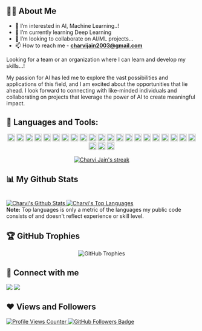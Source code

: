 ## 🙋‍♀️ About Me

- 👀 I’m interested in AI, Machine Learning..!
- 🌱 I’m currently learning Deep Learning
- 🤝 I’m looking to collaborate on AI/ML projects...
- 📫 How to reach me - **charvijain2003@gmail.com**
 

Looking for a team or an organization where I can learn and develop my skills...! 

My passion for AI has led me to explore the vast possibilities and applications of this field, and I am excited about the opportunities that lie ahead. I look forward to connecting with like-minded individuals and collaborating on projects that leverage the power of AI to create meaningful impact.
 


## 🚀 Languages and Tools:

<p align="center">
  <img src="https://img.shields.io/badge/Python-3776AB?style=plastic&logo=python&logoColor=white" height=20>
  <img src="https://img.shields.io/badge/C-00599C?style=plastic&logo=c&logoColor=white" height=20>
  <img src="https://img.shields.io/badge/C%2B%2B-00599C?style=plastic&logo=C%2B%2B&logoColor=white" height=20>
  <img src="https://img.shields.io/badge/Pandas-2C2D72?style=plastic&logo=pandas&logoColor=white" height=20>
  <img src="https://img.shields.io/badge/Jupyter-white?style=plastic&logo=Jupyter&logoColor=orange" height=20>
  <img src="https://img.shields.io/badge/Numpy-%23013243?style=plastic&logo=Numpy&logoColor=white" height=20>
  <img src="https://img.shields.io/badge/HTML5-E95420?style=plastic&logo=html5&logoColor=white" height=20>
  <img src="https://img.shields.io/badge/CSS3-3776AB?style=plastic&logo=css3&logoColor=white" height=20>
<!--   <img src="https://img.shields.io/badge/Javascript-F7DF1E?style=plastic&logo=JavaScript&logoColor=black" height=20> -->
  <img src="https://img.shields.io/badge/CANVA-%2300C4CC?style=plastic&logo=Canva&logoColor=black" height=20>
  <img src="https://img.shields.io/badge/MySQL-000000?style=plastic&logo=mysql&logoColor=white" height=20>
  <img src="https://img.shields.io/badge/Github-%23121011?style=plastic&logo=github&logoColor=white" height=20>
  <img src="https://img.shields.io/badge/Git-%23121011?style=plastic&logo=Git&logoColor=#F05032" height=20>
  <img src="https://img.shields.io/badge/Visual_Studio_Code-0078D4?style=plastic&logo=visual%20studio%20code&logoColor=white" height=20>
<!--   <img src="https://img.shields.io/badge/PowerBI-F2C811?style=plastic&logo=Power%20BI&logoColor=black" height=20> -->
<!--   <img src="https://img.shields.io/badge/Tableau-white?style=plastic&logo=Tableau&logoColor=blue" height=20> -->
  <img src="https://img.shields.io/badge/Anaconda-green?style=plastic&logo=Anaconda&logoColor=white" height=20>
  <img src="https://img.shields.io/badge/OpenCV-27338e?style=plastic&logo=OpenCV&logoColor=white" height=20>
  <img src="https://img.shields.io/badge/SQLite-07405E?style=plastic&logo=sqlite&logoColor=white" height=20>
  <img src="https://img.shields.io/badge/Colab-F9AB00?style=plastic&logo=googlecolab&color=525252" height=20>
  <img src="https://img.shields.io/badge/ScikitLearn-F7931E?style=plastic&logo=scikit-learn&color=525252" height=20>
  <img src="https://img.shields.io/badge/TensorFlow-FF6F00?style=plastic&logo=TensorFlow&color=000000" height=20>
  <img src="https://img.shields.io/badge/Keras-D00000?style=plastic&logo=Keras&color=111111" height=20>
<!--   <img src="https://img.shields.io/badge/R-276DC3?style=plastic&logo=R&logoColor=#276DC3" height=20> -->
<!--   <img src="https://img.shields.io/badge/Flask-000000?style=plastic&logo=Flask&logoColor=#276DC3" height=20> -->
<!--   <img src="https://img.shields.io/badge/Node.js-339933?style=plastic&logo=node.js&logoColor=white" height=20> -->
<!--   <img src="https://img.shields.io/badge/React-61DAFB?style=plastic&logo=react&logoColor=white" height=20> -->
  <img src="https://img.shields.io/badge/MongoDB-47A248?style=plastic&logo=mongodb&logoColor=white" height=20>
  <img src="https://img.shields.io/badge/PHP-777BB4?style=plastic&logo=php&logoColor=white" height=20>
  <img src="https://img.shields.io/badge/PyCharm-000000?style=plastic&logo=pycharm&logoColor=white" height=20>
  <img src="https://img.shields.io/badge/PyTorch-EE4C2C?style=plastic&logo=pytorch&logoColor=white" height=20>
</p>

<p align="center">
  <a href="https://github.com/charvijain12/github-readme-streak-stats">
    <img title="🔥 Get streak stats for your profile at git.io/streak-stats" alt="Charvi Jain's streak" src="https://github-readme-streak-stats.herokuapp.com/?user=charvijain12&theme=black-ice&hide_border=true&stroke=0000&background=060A0CD0"/>
  </a>
</p>


## 📊 My Github Stats

<br/>
<a href="https://github.com/charvijain12/github-readme-stats">
  <img alt="Charvi's Github Stats" src="https://github-readme-stats.vercel.app/api?username=charvijain12&show_icons=true&count_private=true&theme=react&hide_border=true&bg_color=0D1117">
  <img alt="Charvi's Top Languages" src="https://github-readme-stats.vercel.app/api/top-langs/?username=charvijain12&langs_count=8&count_private=true&layout=compact&theme=react&hide_border=true&bg_color=0D1117">
</a>
<br/>
<b>Note:</b> Top languages is only a metric of the languages my public code consists of and doesn't reflect experience or skill level.
<br/>


## 🏆 GitHub Trophies

<div style="text-align: center;">
  <img src="https://github-profile-trophy.vercel.app/?username=charvijain12&margin-w=8&margin-h=4&theme=dracula" alt="GitHub Trophies">
</div>


## 🔗 Connect with me 

<p align="left">
  <a href="https://www.linkedin.com/in/-charvi-jain-/"><img src="https://img.icons8.com/fluent/48/000000/linkedin.png"/></a>
  <a href="https://www.instagram.com/charvijain._/"><img src="https://img.icons8.com/fluent/48/000000/instagram-new.png"/></a>
</p>


## ❤ Views and Followers

<a href="https://github.com/charvijain12/github-profile-views-counter">
    <img src="https://komarev.com/ghpvc/?username=charvijain12" alt="Profile Views Counter">
</a>
<a href="https://github.com/charvijain12?tab=followers">
    <img src="https://img.shields.io/github/followers/charvijain12?label=Followers&style=social" alt="GitHub Followers Badge">
</a>
